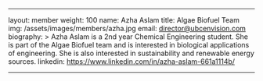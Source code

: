 ﻿---

layout: member
weight: 100
name: Azha Aslam
title: Algae Biofuel Team 
img: /assets/images/members/azha.jpg
email: director@ubcenvision.com
biography: >
  Azha Aslam is a 2nd year Chemical Engineering student. She is part of the Algae Biofuel team and is interested in biological applications of engineering. She is also interested in sustainability and renewable energy sources. 
linkedin: https://www.linkedin.com/in/azha-aslam-661a1114b/

---